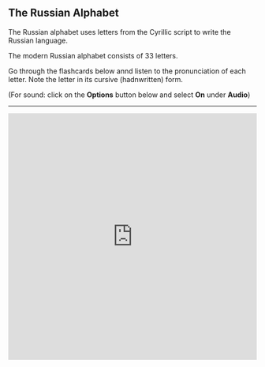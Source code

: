 <h2> The Russian Alphabet </h2> 

<p> The Russian alphabet uses letters from the Cyrillic script to write the Russian language. </p>
<p>The modern Russian alphabet consists of 33 letters.</p>

<p>Go through the flashcards below annd listen to the pronunciation of each letter. Note the letter in its cursive (hadnwritten) form. </p>
<p>(For sound: click on the <b>Options</b> button below and select <b>On</b> under <b>Audio</b>)</p>

<hr>

<iframe src="https://quizlet.com/202516179/flashcards/embed?i=ejr67&x=1jj1" height="500" width="100%" style="border:0"></iframe>
